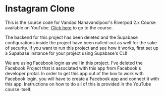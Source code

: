 # Instagram Clone

This is the source code for Vandad Nahavandipoor's Riverpod 2.x Course available on YouTube. [Click here](https://youtu.be/vtGCteFYs4M) to go to the course.

The backend for this project has been deleted and the Supabase configurations inside the project have been nulled-out as well for the sake of security. If you want to run this project and see how it works, first set up a Supabase instance for your project using Supabase's CLI!

We are using Facebook login as well in this project. I've deleted the Facebook Project that is associated with this app from Facebook's developer protal. In order to get this app out of the box to work with Facebook login, you will have to create a Facebook app and connect it with this app. Instructions on how to do all of this is provided in the YouTube course itself.
